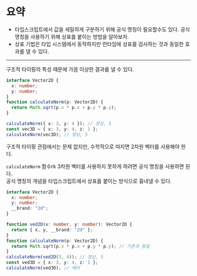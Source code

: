 # 요약

- 타입스크립트에서 값을 세밀하게 구분하기 위해 공식 명칭이 필요할수도 있다. 공식 명칭을 사용하기 위해 상표를 붙이는 방법을 알아보자.
- 상표 기법은 타입 시스템에서 동작하지만 런타임에 상표를 검사하는 것과 동일한 효과를 낼 수 있다.

---

구조적 타이핑의 특성 때문에 가끔 이상한 결과를 낼 수 있다.

```typescript
interface Vector2D {
  x: number;
  y: number;
}
function calculateNorm(p: Vector2D) {
  return Math.sqrt(p.x * p.x + p.y * p.y);
}

calculateNorm({ x: 3, y: 4 }); // 정상, 5
const vec3D = { x: 3, y: 4, z: 1 };
calculateNorm(vec3D); // 정상, 5
```

구조적 타이핑 관점에서는 문제 없지만, 수학적으로 따지면 2차원 벡터를 사용해야 한다.

`calculateNorm` 함수rk 3차원 벡터를 사용하지 못하게 하려면 공식 명칭을 사용하면 된다.<br>
공식 명칭의 개념을 타입스크립트에서 상표를 붙이는 방식으로 흉내낼 수 있다.

```typescript
interface Vector2D {
  x: number;
  y: number;
  __brand: "2d";
}

function ved2D(x: number, y: number): Vector2D {
  return { x, y, __brand: "2d" };
}
function calculateNorm(p: Vector2D) {
  return Math.sqrt(p.x * p.x + p.y * p.y); // 기존과 동일
}
calculateNorm(ved2D(3, 4)); // 정상, 5
const ved3D = { x: 3, y: 4, z: 1 };
calculateNorm(ved3D); // 에러
```
